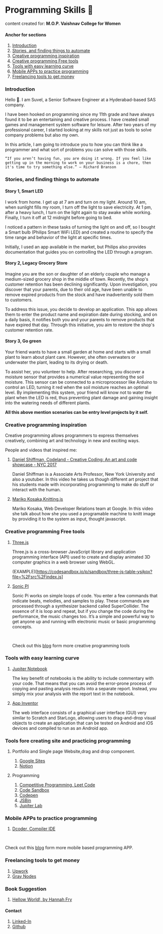 # Programming Skills 💪

content created for: **M.O.P. Vaishnav College for Women**

#### Anchor for sections
1. [Introduction]()
1. [Stories, and finding things to automate]()
1. [Creative programming inspiration]() 
1. [Creative programming Free tools]() 
1. [Tools with easy learning curve]() 
1. [Mobile APPs to practice programming]() 
1. [Freelancing tools to get money]() 

### Introduction

Hello 👋. I am Suvel, a Senior Software Engineer at a Hyderabad-based SAS company.

I have been hooked on programming since my 11th grade and have always found it to be an entertaining and creative process. I have created small games and management system software for leisure. After two years of my professional career, I started looking at my skills not just as tools to solve company problems but also my own.

In this article, I am going to introduce you to how you can think like a programmer and what sort of problems you can solve with those skills.
 
    “If you aren’t having fun, you are doing it wrong. If you feel like getting up in the morning to work on your business is a chore, then it's time to try something else.” ― Richard Branson

### Stories, and finding things to automate

#### Story 1, Smart LED

I work from home. I get up at 7 am and turn on my light. Around 10 am, when sunlight fills my room, I turn off the light to save electricity. At 1 pm, after a heavy lunch, I turn on the light again to stay awake while working. Finally, I turn it off at 12 midnight before going to bed.

I noticed a pattern in these tasks of turning the light on and off, so I bought a Smart bulb (Philips Smart WiFi LED) and created a routine to specify the time range and behavior of the light at specific times.

Initially, I used an app available in the market, but Philips also provides documentation that guides you on controlling the LED through a program.

#### Story 2, Legacy Grocery Store

Imagine you are the son or daughter of an elderly couple who manage a medium-sized grocery shop in the middle of town. Recently, the shop's customer retention has been declining significantly. Upon investigation, you discover that your parents, due to their old age, have been unable to remove expired products from the stock and have inadvertently sold them to customers.

To address this issue, you decide to develop an application. This app allows them to enter the product name and expiration date during stocking, and on a daily basis, it notifies both you and your parents to remove products that have expired that day. Through this initiative, you aim to restore the shop's customer retention rate.

#### Story 3, Go green

Your friend wants to have a small garden at home and starts with a small plant to learn about plant care. However, she often overwaters or underwater the plant, leading to its drying or death.

To assist her, you volunteer to help. After researching, you discover a moisture sensor that provides a numerical value representing the soil moisture. This sensor can be connected to a microprocessor like Arduino to control an LED, turning it red when the soil moisture reaches an optimal level. By implementing this system, your friend will know not to water the plant when the LED is red, thus preventing plant damage and gaining insight into the watering needs of different plants.


**All this above mention scenarios can be entry level projects by it self.**

### Creative programming inspiration

Creative programming allows programmers to express themselves creatively, combining art and technology in new and exciting ways.

People and videos that inspired me:

1. [Daniel Shiffman,  Codeland - Creative Coding: An art and code showcase - NYC 2017](https://www.youtube.com/watch?v=68JUaszsvmU&t=562s) 

    Daniel Shiffman is a Associate Arts Professor, New York University and also a youtuber. In this video he takes us though different art project that his students made with incorporating programming to make do stuff or interact with the human.

2. [Mariko Kosaka,Knitting.js](https://www.youtube.com/watch?v=X1Cc1vrvjdY&t=828s)


    Mariko Kosaka, Web Developer Relations team at Google. In this video she talk about how she you used a programable machine to knitt image by providing it to the system as input, thought javascript.

### Creative programming Free tools

1. [Three.js](https://threejs.org/)

    Three.js is a cross-browser JavaScript library and application programming interface (API) used to create and display animated 3D computer graphics in a web browser using WebGL.

    (EXAMPLE)[https://codesandbox.io/p/sandbox/three-js-table-ysjkqx?file=%2Fsrc%2Findex.js]

1. [Sonic PI](https://sonic-pi.net/)

    Sonic Pi works on simple loops of code. You enter a few commands that indicate beats, melodies, and samples to play. These commands are processed through a synthesizer backend called SuperCollider. The essence of it is loop and repeat, but if you change the code during the performance, the music changes too. It’s a simple and powerful way to get anyone up and running with electronic music or basic programming concepts.

    <br/>

    Check out this [blog](https://github.com/terkelg/awesome-creative-coding) form more creative programming tools

### Tools with easy learning curve

1. [Jupiter Notebook](https://jupyter.org/)

    The key benefit of notebooks is the ability to include commentary with your code. That means that you can avoid the error-prone process of copying and pasting analysis results into a separate report. Instead, you simply mix your analysis with the report text in the notebook.

2. [App Inventor](https://appinventor.mit.edu/)

    The web interface consists of a graphical user interface (GUI) very similar to Scratch and StarLogo, allowing users to drag-and-drop visual objects to create an application that can be tested on Android and iOS devices and compiled to run as an Android app.

### Tools fore creating site and practicing programming

1. Portfolio and Single page Website,drag and drop component.

    1. [Google Sites](https://sites.google.com/)
    2. [Notion](https://www.notion.com)

1. Programming
    1. [Competitive Programming, Leet Code](https://leetcode.com/)
    1. [Code Sandbox](https://codesandbox.io/)
    1. [Codepen](https://codepen.io/)
    1. [JSBin](https://jsbin.com/)
    1. [Jupiter Lab](https://jupyter.org/try-jupyter/lab/)


### Mobile APPs to practice programming

1. [Dcoder, Compiler IDE](https://play.google.com/store/apps/details?id=com.paprbit.dcoder&hl=en&gl=US)

 <br/>

Check out this [blog](https://dev.to/c_yatteau/code-on-your-phone-with-these-4-mobile-apps-55cm) form more mobile based programming APP.

### Freelancing tools to get money

1. [Upwork](https://www.upwork.com/)
2. [Gray Nodes](https://www.greynodes.com/)

### Book Suggestion

1. [Hellow World!, by Hannah Fry](https://www.amazon.com/Hello-World-How-Human-Machine/dp/0857525247)

#### Contact
1. [Linked-In](https://www.linkedin.com/in/suvel-rathneswar-%E2%A0%80-baab611b7/)
2. [Github](https://github.com/suvel)
